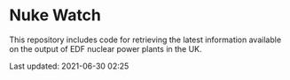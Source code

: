 # Nuke Watch

This repository includes code for retrieving the latest information available on the output of EDF nuclear power plants in the UK.

Last updated: 2021-06-30 02:25